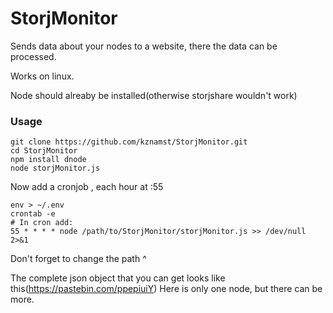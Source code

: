 # StorjMonitor
Sends data about your nodes to a website, there the data can be processed.

Works on linux.

Node should alreaby be installed(otherwise storjshare wouldn't work) 
### Usage

```console
git clone https://github.com/kznamst/StorjMonitor.git
cd StorjMonitor
npm install dnode
node storjMonitor.js
```
Now add a cronjob , each hour at :55
```console
env > ~/.env
crontab -e
# In cron add: 
55 * * * * node /path/to/StorjMonitor/storjMonitor.js >> /dev/null 2>&1
```
Don't forget to change the path ^

The complete json object that you can get looks like this(https://pastebin.com/ppepiuiY) Here is only one node, but there can be more.

